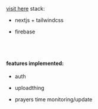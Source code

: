 [visit here](https://ramadanhabitstracker.vercel.app/)
stack:
- nextjs + tailwindcss
+ firebase
<br/>
<br/>

#### features implemented:
- auth
+ uploadthing
* prayers time monitoring/update